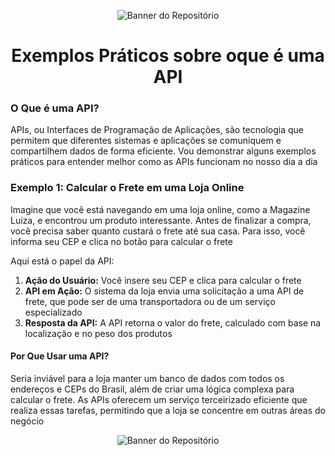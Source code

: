 <p align="center">
  <img src="https://github.com/user-attachments/assets/af8ac2c7-f320-4634-a22f-b3ab44cf995d" alt="Banner do Repositório">
</p>

<h1 align="center"> Exemplos Práticos sobre oque é uma API </h1>

### O Que é uma API?

APIs, ou Interfaces de Programação de Aplicações, são tecnologia que permitem que diferentes sistemas e aplicações se comuniquem e compartilhem dados de forma eficiente. Vou demonstrar alguns exemplos práticos para entender melhor como as APIs funcionam no nosso dia a dia

### Exemplo 1: Calcular o Frete em uma Loja Online

Imagine que você está navegando em uma loja online, como a Magazine Luiza, e encontrou um produto interessante. Antes de finalizar a compra, você precisa saber quanto custará o frete até sua casa. Para isso, você informa seu CEP e clica no botão para calcular o frete

Aqui está o papel da API:

1. **Ação do Usuário:** Você insere seu CEP e clica para calcular o frete
2. **API em Ação:** O sistema da loja envia uma solicitação a uma API de frete, que pode ser de uma transportadora ou de um serviço especializado
3. **Resposta da API:** A API retorna o valor do frete, calculado com base na localização e no peso dos produtos

#### Por Que Usar uma API?

Seria inviável para a loja manter um banco de dados com todos os endereços e CEPs do Brasil, além de criar uma lógica complexa para calcular o frete. As APIs oferecem um serviço terceirizado eficiente que realiza essas tarefas, permitindo que a loja se concentre em outras áreas do negócio

<p align="center">
  <img src="https://github.com/user-attachments/assets/86b1fee0-f251-4f63-9554-fe1956058183" alt="Banner do Repositório">
</p>
